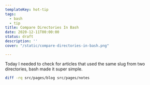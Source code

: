 ```yaml
---
templateKey: hot-tip
tags: 
  - bash
  - tip
title: Compare Directories In Bash
date: 2020-12-11T00:00:00
status: draft
description: ''
cover: "/static/compare-directories-in-bash.png"

---
```


Today I needed to check for articles that used the same slug from two directories, bash made it super simple.

``` bash
diff -rq src/pages/blog src/pages/notes
```
